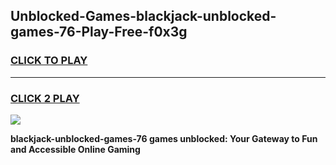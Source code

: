 
## Unblocked-Games-blackjack-unblocked-games-76-Play-Free-f0x3g
<h3>
<a href="https://premium76.site?title=blackjack-unblocked-games-76&ref=22A">CLICK TO PLAY</a></h3>
<hr>

<h3>
<a href="https://premium76.site?title=blackjack-unblocked-games-76&ref=22A">CLICK 2 PLAY</a>
  
</h3>

<a href="https://premium76.site?title=blackjack-unblocked-games-76&ref=22A"><img src="https://clearcache.store/games.png"></a>


**blackjack-unblocked-games-76 games unblocked: Your Gateway to Fun and Accessible Online Gaming**
